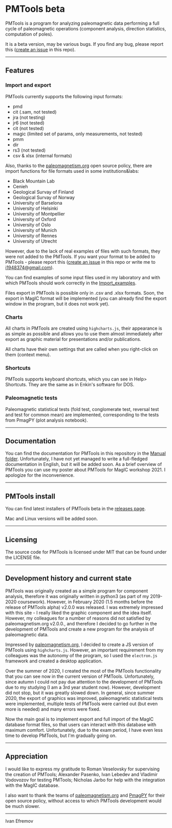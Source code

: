 # PMTools beta  

PMTools is a program for analyzing paleomagnetic data performing a full cycle of paleomagnetic operations (component analysis, direction statistics, computation of poles).
 
It is a beta version, may be various bugs. If you find any bug, please report this ([create an issue](https://github.com/I194/PMTools/issues) in this repo).

---

## Features

### Import and export

PMTools currently supports the following input formats: 
* pmd 
* cit (.sam, not tested) 
* jra (not testing) 
* jr6 (not tested) 
* cit (not tested)
* magic (limited set of params, only measurements, not tested) 
* pmm 
* dir 
* rs3 (not tested) 
* csv & xlsx (internal formats)

Also, thanks to the [paleomagnetism.org](https://paleomagnetism.org/) open source policy, there are import functions for file formats used in some institutions&labs:
* Black Mountain Lab
* Cenieh
* Geological Survay of Finland
* Geological Survay of Norway
* University of Barselona
* University of Helsinki
* University of Montpellier
* University of Oxford
* University of Oslo
* University of Munich
* University of Rennes
* University of Utrecht

However, due to the lack of real examples of files with such formats, they were not added to the PMTools. If you want your format to be added to PMTools - please report this ([create an issue](https://github.com/I194/PMTools/issues) in this repo or write me to i1948374@gmail.com).
 
You can find examples of some input files used in my laboratory and with which PMTools should work correctly  in the [Import_examples](https://github.com/I194/PMTools/tree/main/Import_examples).

Files export in PMTools is possible only in .csv and .xlsx formats. Soon, the export in MagIC format will be implemented (you can already find the export window in the program, but it does not work yet).

### Charts

All charts in PMTools are created using ```highcharts.js```, their appearance is as simple as possible and allows you to use them almost immediately after export as graphic material for presentations and/or publications. 

All charts have their own settings that are called when you right-click on them (context menu).

### Shortcuts

PMTools supports keyboard shortcuts, which you can see in Help> Shortcuts. They are the same as in Enkin's software for DOS.

### Paleomagnetic tests

Paleomagnetic statistical tests (fold test, conglomerate test, reversal test and test for common mean) are implemented, corresponding to the tests from PmagPY (plot analysis notebook).

---
## Documentation

You can find the documentation for PMTools in this repository in the [Manual folder](https://github.com/I194/PMTools/tree/main/Manual). Unfortunately, I have not yet managed to write a full-fledged documentation in English, but it will be added soon. As a brief overview of PMTools you can use my poster about PMTools for MagIC workshop 2021. I apologize for the inconvenience.

--- 
## PMTools install

You can find latest installers of PMTools beta in the [releases page](https://github.com/I194/PMTools/releases).

Mac and Linux versions will be added soon. 

---
## Licensing

The source code for PMTools is licensed under MIT that can be found under the LICENSE file.

---
## Development history and current state

PMTools was originally created as a simple program for component analysis, therefore it was originally written in python3 (as part of my 2019-2020 coursework). However, in February 2020 (1.5 months before the release of PMTools alpha)  v2.0.0 was released. I was extremely impressed with this site - I really liked the graphic component and the idea itself. However, my colleagues for a number of reasons did not satisfied by paleomagnetism.org v2.0.0., and therefore I decided to go further in the development of PMTools and create a new program for the analysis of paleomagnetic data.

Impressed by [paleomagnetism.org](https://paleomagnetism.org/), I decided to create a JS version of PMTools using ```highcharts.js```. However, an important requirement from my colleagues was the autonomy of the program, so I used the ```electron.js``` framework and created a desktop application.

Over the summer of 2020, I created the most of the PMTools functionality that you can see now in the current version of PMTools. Unfortunately, since autumn I could not pay due attention to the development of PMTools due to my studying (I am a 3rd year student now). However, development did not stop, but it was greatly slowed down. In general, since summer 2020, the export of graphics was improved, paleomagnetic statistical tests were implemented, multiple tests of PMTools were carried out (but even more is needed) and many errors were fixed.

Now the main goal is to implement export and full import of the MagIC database format files, so that users can interact with this database with maximum comfort. Unfortunately, due to the exam period, I have even less time to develop PMTools, but I'm gradually going on.

---

## Appreciation 

I would like to express my gratitude to Roman Veselovsky for supervising the creation of PMTools; Alexander Pasenko, Ivan Lebedev and Vladimir Vodovozov for testing PMTools; Nicholas Jarbo for help with the integration with the MagIC database.

I also want to thank the teams of [paleomagnetism.org](https://paleomagnetism.org/) and [PmagPY](https://github.com/PmagPy/PmagPy) for their open source policy, without access to which PMTools development would be much slower.

---

Ivan Efremov


